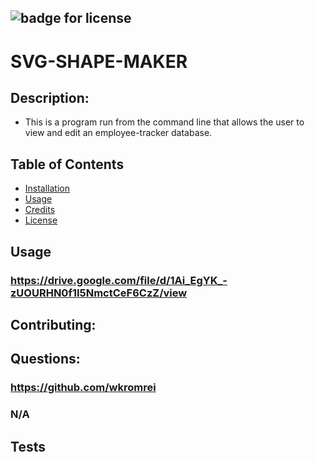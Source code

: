 ## ![badge for license](https://img.shields.io/badge/License-MIT-blue)
  # SVG-SHAPE-MAKER

  ## Description:
  - This is a program run from the command line that allows the user to view and edit an employee-tracker database. 

  
  ## Table of Contents
  
  - [Installation](#installation)
  - [Usage](#usage)
  - [Credits](#credits)
  - [License](#license)
  
 
  
  ## Usage
  ### https://drive.google.com/file/d/1Ai_EgYK_-zUOURHN0f1I5NmctCeF6CzZ/view
  

  ## Contributing:

  ## Questions:

  ### https://github.com/wkromrei
  ### N/A

  ## Tests
  
